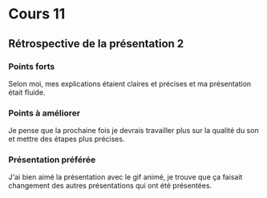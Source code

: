 # Cours 11
## Rétrospective de la présentation 2

### Points forts
Selon moi, mes explications étaient claires et précises et ma présentation était fluide. 

### Points à améliorer
Je pense que la prochaine fois je devrais travailler plus sur la qualité du son et mettre des étapes plus précises.

### Présentation préférée
J'ai bien aimé la présentation avec le gif animé, je trouve que ça faisait changement des autres présentations qui ont été présentées.
